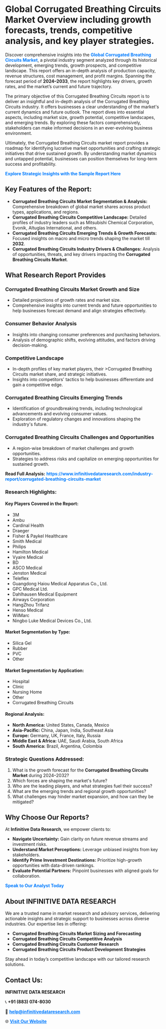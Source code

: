 <h1>Global Corrugated Breathing Circuits Market Overview including growth forecasts, trends, competitive analysis, and key player strategies.</h1>
<p>
Discover comprehensive insights into the 
<a href="https://www.infinitivedataresearch.com/industry-report/corrugated-breathing-circuits-market" rel="dofollow" style="color: #007BFF; text-decoration: none;"><strong>Global Corrugated Breathing Circuits Market</strong></a>, a pivotal industry segment analyzed through its historical development, emerging trends, growth prospects, and competitive landscape. This report offers an in-depth analysis of production capacity, revenue structures, cost management, and profit margins. Spanning the forecast period of <strong>2024–2033</strong>, the report highlights key drivers, growth rates, and the market’s current and future trajectory.
</p>
<p>
The primary objective of this Corrugated Breathing Circuits report is to deliver an insightful and in-depth analysis of the Corrugated Breathing Circuits industry. It offers businesses a clear understanding of the market's current dynamics and future outlook. The report dives into essential aspects, including market size, growth potential, competitive landscapes, and emerging trends. By exploring these factors comprehensively, stakeholders can make informed decisions in an ever-evolving business environment.
</p>
<p>
Ultimately, the Corrugated Breathing Circuits market report provides a roadmap for identifying lucrative market opportunities and crafting strategic initiatives that drive sustained growth. By understanding market dynamics and untapped potential, businesses can position themselves for long-term success and profitability.
</p>
<p>
<a href="https://www.infinitivedataresearch.com/request-sample/reportId=107526" style="color: #007BFF; text-decoration: none;"><strong>Explore Strategic Insights with the Sample Report Here</strong></a>
</p>

<h2>Key Features of the Report:</h2>
<ul>
<li><strong>Corrugated Breathing Circuits Market Segmentation & Analysis:</strong> Comprehensive breakdown of global market shares across product types, applications, and regions.</li>
<li><strong>Corrugated Breathing Circuits Competitive Landscape:</strong> Detailed profiles of industry leaders such as Mitsubishi Chemical Corporation, Evonik, Altuglas International, and others.</li>
<li><strong>Corrugated Breathing Circuits Emerging Trends & Growth Forecasts:</strong> Focused insights on macro and micro trends shaping the market till <strong>2032</strong>.</li>
<li><strong>Corrugated Breathing Circuits Industry Drivers & Challenges:</strong> Analysis of opportunities, threats, and key drivers impacting the <strong>Corrugated Breathing Circuits Market</strong>.</li>
</ul>

<h2>What Research Report Provides</h2>
<h3>Corrugated Breathing Circuits Market Growth and Size</h3>
<ul>
<li>Detailed projections of growth rates and market size.</li>
<li>Comprehensive insights into current trends and future opportunities to help businesses forecast demand and align strategies effectively.</li>
</ul>

<h3>Consumer Behavior Analysis</h3>
<ul>
<li>Insights into changing consumer preferences and purchasing behaviors.</li>
<li>Analysis of demographic shifts, evolving attitudes, and factors driving decision-making.</li>
</ul>

<h3>Competitive Landscape</h3>
<ul>
<li>In-depth profiles of key market players, their >Corrugated Breathing Circuits market share, and strategic initiatives.</li>
<li>Insights into competitors' tactics to help businesses differentiate and gain a competitive edge.</li>
</ul>

<h3>Corrugated Breathing Circuits Emerging Trends</h3>
<ul>
<li>Identification of groundbreaking trends, including technological advancements and evolving consumer values.</li>
<li>Exploration of regulatory changes and innovations shaping the industry's future.</li>
</ul>

<h3>Corrugated Breathing Circuits Challenges and Opportunities</h3>
<ul>
<li>A region-wise breakdown of market challenges and growth opportunities.</li>
<li>Strategies to address risks and capitalize on emerging opportunities for sustained growth.</li>
</ul>
<p><strong>Read Full Analysis:</strong> <a href="https://www.infinitivedataresearch.com/industry-report/corrugated-breathing-circuits-market" rel="dofollow" style="color: #007BFF; text-decoration: none;"><strong>https://www.infinitivedataresearch.com/industry-report/corrugated-breathing-circuits-market</strong></a></p>
<h3>Research Highlights:</h3>
<h4>Key Players Covered in the Report:</h4>
<ul><li>3M</li><li>Ambu</li><li>Cardinal Health</li><li>Draeger</li><li>Fisher &amp; Paykel Healthcare</li><li>Smith Medical</li><li>Philips</li><li>Hamilton Medical</li><li>Vyaire Medical</li><li>BD</li><li>ASCO Medical</li><li>Jenston Medical</li><li>Teleflex</li><li>Guangdong Haiou Medical Apparatus Co., Ltd.</li><li>GPC Medical Ltd.</li><li>Dahlhausen Medical Equipment</li><li>Airways Corporation</li><li>HangZhou Trifanz</li><li>Henso Medical</li><li>WilMarc</li><li>Ningbo Luke Medical Devices Co., Ltd.</li></ul>
<h4>Market Segmentation by Type:</h4>
<ul><li>Silica Gel</li><li>Rubber</li><li>PVC</li><li>Other</li></ul>
<h4>Market Segmentation by Application:</h4>
<ul><li>Hospital</li><li>Clinic</li><li>Nursing Home</li><li>Other</li><li>Corrugated Breathing Circuits</li></ul>

<h4>Regional Analysis:</h4>
<ul>
<li><strong>North America:</strong> United States, Canada, Mexico</li>
<li><strong>Asia-Pacific:</strong> China, Japan, India, Southeast Asia</li>
<li><strong>Europe:</strong> Germany, UK, France, Italy, Russia</li>
<li><strong>Middle East & Africa:</strong> UAE, Saudi Arabia, South Africa</li>
<li><strong>South America:</strong> Brazil, Argentina, Colombia</li>
</ul>

<h3>Strategic Questions Addressed:</h3>
<ol>
<li>What is the growth forecast for the <strong>Corrugated Breathing Circuits Market</strong> during 2024–2032?</li>
<li>Which forces are shaping the market's future?</li>
<li>Who are the leading players, and what strategies fuel their success?</li>
<li>What are the emerging trends and regional growth opportunities?</li>
<li>What challenges may hinder market expansion, and how can they be mitigated?</li>
</ol>

<h2>Why Choose Our Reports?</h2>
<p>At <strong>Infinitive Data Research</strong>, we empower clients to:</p>
<ul>
<li><strong>Navigate Uncertainty:</strong> Gain clarity on future revenue streams and investment risks.</li>
<li><strong>Understand Market Perceptions:</strong> Leverage unbiased insights from key stakeholders.</li>
<li><strong>Identify Prime Investment Destinations:</strong> Prioritize high-growth opportunities with data-driven rankings.</li>
<li><strong>Evaluate Potential Partners:</strong> Pinpoint businesses with aligned goals for collaboration.</li>
</ul>
<p><a href="https://www.infinitivedataresearch.com/industry-report/corrugated-breathing-circuits-market" rel="dofollow" style="color: #007BFF; text-decoration: none;"><strong>Speak to Our Analyst Today</strong></a></p>

<h2>About INFINITIVE DATA RESEARCH</h2>
<p>We are a trusted name in market research and advisory services, delivering actionable insights and strategic support to businesses across diverse industries. Our expertise lies in offering:</p>
<ul>
<li><strong>Corrugated Breathing Circuits Market Sizing and Forecasting</strong></li>
<li><strong>Corrugated Breathing Circuits Competitive Analysis</strong></li>
<li><strong>Corrugated Breathing Circuits Customer Research</strong></li>
<li><strong>Corrugated Breathing Circuits Product Development Strategies</strong></li>
</ul>
<p>Stay ahead in today’s competitive landscape with our tailored research solutions.</p>

<h2>Contact Us:</h2>
<p><strong>INFINITIVE DATA RESEARCH</strong></p>
<p>📞 <strong>+91 (883) 074-8030</strong></p>
<p>📧 <strong><a href="mailto:help@infinitivedataresearch.com" style="color: #007BFF;">help@infinitivedataresearch.com</a></strong></p>
<p>🌐 <strong><a href="https://www.infinitivedataresearch.com" rel="dofollow" style="color: #007BFF;">Visit Our Website</a></strong></p>